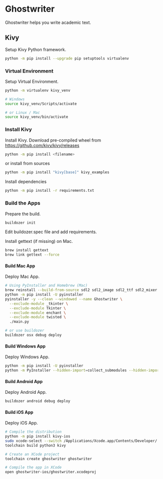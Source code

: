 # Ghostwriter

Ghostwriter helps you write academic text.

## Kivy

Setup Kivy Python framework.

```bash
python -m pip install --upgrade pip setuptools virtualenv
```

### Virtual Environment

Setup Virtual Environment.

```bash
python -m virtualenv kivy_venv

# Windows
source kivy_venv/Scripts/activate

# or Linux / Mac
source kivy_venv/bin/activate
```

### Install Kivy

Install Kivy. Download pre-compiled wheel from https://github.com/kivy/kivy/releases

```bash
python -m pip install <filename>
```

or install from sources

```bash
python -m pip install "kivy[base]" kivy_examples
```

Install dependencies

```bash
python -m pip install -r requirements.txt
```

### Build the Apps

Prepare the build.

```bash
buildozer init
```

Edit buildozer.spec file and add requirements.

Install gettext (if missing) on Mac.

```bash
brew install gettext
brew link gettext --force
```

#### Build Mac App

Deploy Mac App.

```bash
# Using PyInstaller and Homebrew (Mac)
brew reinstall --build-from-source sdl2 sdl2_image sdl2_ttf sdl2_mixer
python -m pip install -U pyinstaller
pyinstaller -y --clean --windowed --name Ghostwriter \
  --exclude-module _tkinter \
  --exclude-module Tkinter \
  --exclude-module enchant \
  --exclude-module twisted \
  ./main.py

# or use buildozer
buildozer osx debug deploy
```

#### Build Windows App

Deploy Windows App.

```bash
python -m pip install -U pyinstaller
python -m PyInstaller --hidden-import=collect_submodules --hidden-import=platformdirs.windows --hidden-import=packaging --hidden-import=packaging --hidden-import=packaging.version --hidden-import=packaging.specifiers --hidden-import=packaging.requirements -y --clean --name Ghostwriter --noconsole --onefile ./main.py
```

#### Build Android App

Deploy Android App.

```bash
buildozer android debug deploy
```

#### Build iOS App

Deploy iOS App.

```bash
# Compile the distribution
python -m pip install kivy-ios
sudo xcode-select --switch /Applications/Xcode.app/Contents/Developer/
toolchain build python3 kivy

# Create an XCode project
toolchain create ghostwriter ghostwriter

# Compile the app in XCode
open ghostwriter-ios/ghostwriter.xcodeproj
```
